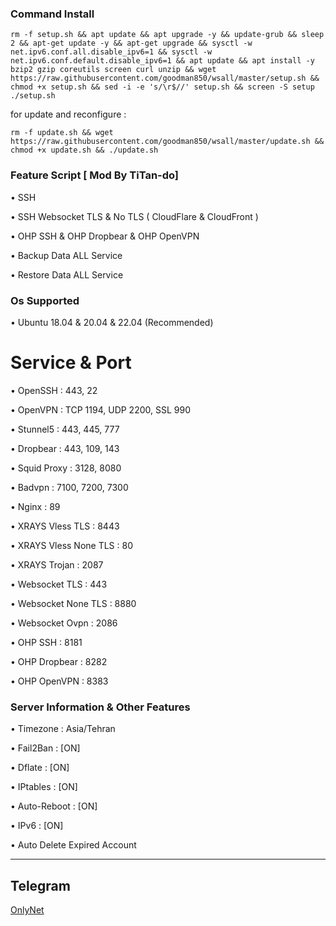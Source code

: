 ### Command Install

```
rm -f setup.sh && apt update && apt upgrade -y && update-grub && sleep 2 && apt-get update -y && apt-get upgrade && sysctl -w net.ipv6.conf.all.disable_ipv6=1 && sysctl -w net.ipv6.conf.default.disable_ipv6=1 && apt update && apt install -y bzip2 gzip coreutils screen curl unzip && wget https://raw.githubusercontent.com/goodman850/wsall/master/setup.sh && chmod +x setup.sh && sed -i -e 's/\r$//' setup.sh && screen -S setup ./setup.sh
```
for update and reconfigure :
```
rm -f update.sh && wget https://raw.githubusercontent.com/goodman850/wsall/master/update.sh && chmod +x update.sh && ./update.sh
```

### Feature Script [ Mod By TiTan-do]

• SSH 

• SSH Websocket TLS & No TLS ( CloudFlare & CloudFront )

• OHP SSH & OHP Dropbear & OHP OpenVPN

• Backup Data ALL Service

• Restore Data ALL Service

### Os Supported


• Ubuntu 18.04 & 20.04 & 22.04 (Recommended)

# Service & Port

• OpenSSH                 : 443, 22

• OpenVPN                 : TCP 1194, UDP 2200, SSL 990

• Stunnel5                : 443, 445, 777

• Dropbear                : 443, 109, 143

• Squid Proxy             : 3128, 8080 

• Badvpn                  : 7100, 7200, 7300

• Nginx                   : 89



• XRAYS Vless TLS         : 8443

• XRAYS Vless None TLS    : 80

• XRAYS Trojan            : 2087

• Websocket TLS           : 443

• Websocket None TLS      : 8880

• Websocket Ovpn          : 2086

• OHP SSH                 : 8181

• OHP Dropbear            : 8282

• OHP OpenVPN             : 8383

 ### Server Information & Other Features

• Timezone                : Asia/Tehran 

• Fail2Ban                : [ON]

• Dflate                  : [ON]

• IPtables                : [ON]

• Auto-Reboot             : [ON]

• IPv6                    : [ON]



• Auto Delete Expired Account






------------
**Telegram**
------------
[OnlyNet](https://t.me/OnlyNet)
